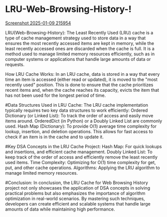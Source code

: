 # LRU-Web-Browsing-History-!

[Screenshot 2025-01-09 215954](https://github.com/user-attachments/assets/c66f89a2-07bf-41a9-8f61-9c5a6f1fa967)

 LRU(Web-Browsing-History):
The Least Recently Used (LRU) cache is a type of cache management strategy used to store data in a way that ensures the most recently accessed items are kept in memory, while the least recently accessed ones are discarded when the cache is full. It is a method used to manage limited memory resources efficiently, such as in computer systems or applications that handle large amounts of data or requests.


 How LRU Cache Works:
In an LRU cache, data is stored in a way that every time an item is accessed (either read or updated), it is moved to the "most recently used" position. This is done to ensure that the cache prioritizes recent items and, when the cache reaches its capacity, evicts the item that has not been used for the longest period of time.


#Data Structures Used in LRU Cache:
The LRU cache implementation typically requires two key data structures to work efficiently:
Ordered Dictionary (or Linked List): To track the order of access and easily move items around.
OrderedDict (in Python) or a Doubly Linked List are commonly used.
Hash Map (Dictionary): To provide O(1) average time complexity for lookup, insertion, and deletion operations.
This allows for fast access to check if an item is in the cache and to update it.

#Key DSA Concepts in the LRU Cache Project:
Hash Map: For quick lookups and insertions, and efficient cache management.
Doubly Linked List: To keep track of the order of access and efficiently remove the least recently used items.
Time Complexity: Optimizing for O(1) time complexity for get, put, and other cache operations.
Algorithms: Applying the LRU algorithm to manage limited memory resources.

#Conclusion:
In conclusion, the LRU Cache for Web Browsing History project not only showcases the application of DSA concepts in solving practical problems but also emphasizes the importance of algorithm optimization in real-world scenarios. By mastering such techniques, developers can create efficient and scalable systems that handle large amounts of data while maintaining high performance.
